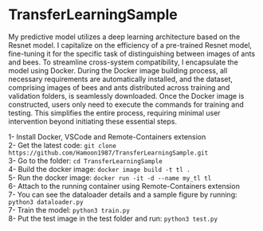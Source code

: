 # TransferLearningSample
My predictive model utilizes a deep learning architecture based on the Resnet model. I capitalize on the efficiency of a pre-trained Resnet model, fine-tuning it for the specific task of distinguishing between images of ants and bees. To streamline cross-system compatibility, I encapsulate the model using Docker. During the Docker image building process, all necessary requirements are automatically installed, and the dataset, comprising images of bees and ants distributed across training and validation folders, is seamlessly downloaded. Once the Docker image is constructed, users only need to execute the commands for training and testing. This simplifies the entire process, requiring minimal user intervention beyond initiating these essential steps.

1- Install Docker, VSCode and Remote-Containers extension  
2- Get the latest code: ```git clone https://github.com/Hamoon1987/TransferLearningSample.git```  
3- Go to the folder: ```cd TransferLearningSample```  
4- Build the docker image: ```docker image build -t tl .```  
5- Run the docker image: ```docker run -it -d --name my_tl tl```  
6- Attach to the running container using Remote-Containers extension  
7- You can see the dataloader details and a sample figure by running: ```python3 dataloader.py```  
7- Train the model: ```python3 train.py```  
8- Put the test image in the test folder and run: ```python3 test.py```  

